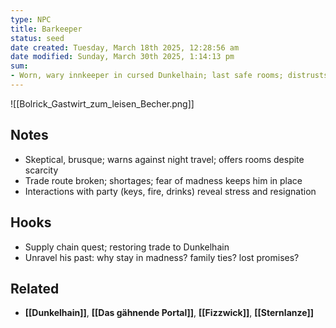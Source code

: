 ```yaml
---
type: NPC
title: Barkeeper
status: seed
date created: Tuesday, March 18th 2025, 12:28:56 am
date modified: Sunday, March 30th 2025, 1:14:13 pm
sum:
- Worn, wary innkeeper in cursed Dunkelhain; last safe rooms; distrusts outsiders
---
```


![[Bolrick_Gastwirt_zum_leisen_Becher.png]]

## Notes
- Skeptical, brusque; warns against night travel; offers rooms despite scarcity
- Trade route broken; shortages; fear of madness keeps him in place
- Interactions with party (keys, fire, drinks) reveal stress and resignation

## Hooks
- Supply chain quest; restoring trade to Dunkelhain
- Unravel his past: why stay in madness? family ties? lost promises?

## Related
- **[[Dunkelhain]]**, **[[Das gähnende Portal]]**, **[[Fizzwick]]**, **[[Sternlanze]]**
